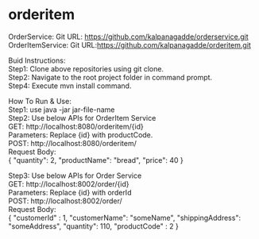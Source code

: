 # orderitem
OrderService:
Git URL: https://github.com/kalpanagadde/orderservice.git<br>
OrderItemService:
Git URL:https://github.com/kalpanagadde/orderitem.git

Buid Instructions:<br>
Step1: Clone above repositories using git clone.<br>
Step2: Navigate to the root project folder in command prompt.<br>
Step4: Execute mvn install command.

How To Run & Use:<br>
Step1: use java -jar jar-file-name <br>
Step2: Use below APIs for OrderItem Service<br>
	GET: http://localhost:8080/orderitem/{id}<br>
	Parameters: Replace {id} with productCode.<br>
	POST: http://localhost:8080/orderitem/<br>
	Request Body:<br>
  {
    "quantity": 2,
    "productName": "bread",
    "price": 40
  }
	
Step3: Use below APIs for Order Service<br>
	GET: http://localhost:8002/order/{id}<br>
	Parameters: Replace {id} with orderId<br>
	POST: http://localhost:8002/order/<br>
	Request Body:<br>
  {
    "customerId" : 1,
    "customerName": "someName",
    "shippingAddress": "someAddress",
    "quantity": 110,
    "productCode" : 2
}

